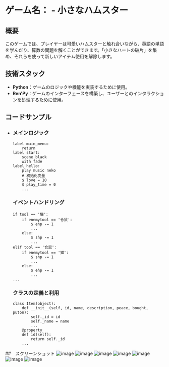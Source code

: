 # ゲーム名： - 小さなハムスター
## 概要

このゲームでは、プレイヤーは可愛いハムスターと触れ合いながら、英語の単語を学んだり、算数の問題を解くことができます。「小さなハートの破片」を集め、それらを使って新しいアイテム使用を解除します。

## 技術スタック

- **Python**：ゲームのロジックや機能を実装するために使用。
- **Ren'Py**：ゲームのインターフェースを構築し、ユーザーとのインタラクションを処理するために使用。

## コードサンプル

- ### メインロジック

  ```
  label main_menu:
      return
  label start:
      scene black
      with fade
  label hello:
      play music neko
      # 初始化变量
      $ love = 10
      $ play_time = 0
      ...
  ```

  ### イベントハンドリング

  ```
  if tool == '猫':
      if enemytool == '仓鼠':
          $ ehp -= 1
          ...
      else:
          $ shp -= 1
          ...
  elif tool == '仓鼠':
      if enemytool == '猫':
          $ shp -= 1
          ...
      else:
          $ ehp -= 1
          ...
  ...
  ```

  ### **クラスの定義と利用**

  ```
  class Item(object):
      def __init__(self, id, name, description, peace, bought, puton):
          self._id = id
          self._name = name
          ...
      @property
      def id(self):
          return self._id
      ...
  ```
##　スクリーンショット
![image](https://github.com/cyyier/littlehamster/assets/52512369/72245d57-0aad-4a01-a555-56d79e789347)
![image](https://github.com/cyyier/littlehamster/assets/52512369/0bbd20ee-d27b-4f9d-8e0a-d2ba6a334d92)
![image](https://github.com/cyyier/littlehamster/assets/52512369/ca871c66-28aa-412c-88a7-135cf352fb93)
![image](https://github.com/cyyier/littlehamster/assets/52512369/2ccda898-597c-4cb6-a8ad-49f64da62125)
![image](https://github.com/cyyier/littlehamster/assets/52512369/b6c87e29-d6e9-4cf3-977b-d0ea9f46c4d2)
![image](https://github.com/cyyier/littlehamster/assets/52512369/b0d4a586-a47f-4dc3-b907-f16b66efa2ff)
![image](https://github.com/cyyier/littlehamster/assets/52512369/07dfb911-20bb-4795-892f-678a8c9a7c6e)





